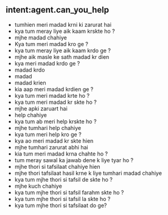 ## intent:agent.can_you_help
- tumhien meri madad krni ki zarurat hai 
- kya tum meray liye aik kaam krskte ho ?
- mjhe madad chahiye 
- Kya tum meri madad kro ge ?
- kya tum meray liye aik kaam krdo ge ? 
- mjhe aik masle ke sath madad kr dien 
- kya meri madad krdo ge ? 
- madad krdo
- madad
- madad krien
- kia aap meri madad krdien ge ? 
- kya tum meri madad krte ho ?
- kya tum meri madad kr skte ho ?
- mjhe apki zaruart hai
- help chahiye 
- kya tum ab meri help krskte ho ?
- mjhe tumhari help chahiye
- kya tum meri help kro ge ?
- kya ao meri madad kr skte hien 
- mjhe tumhari zarurat abhi hai 
- kia tum meri madad krna chahte ho ? 
- tum meray sawal ka jawab dene k liye tyar ho ?
- mjhe thori si tafsilaat chahiye hien 
- mjhe thori tafsilaat hasil krne k liye tumhari madad chahiye
- kya tum mjhe thori si tafsil de skte ho ? 
- mjhe kuch chahiye
- kya tum mjhe thori si tafsil farahm skte ho ? 
- kya tum mjhe thori si tafsil la skte ho ? 
- kya tum mjhe thori si tafsilaat do ge?  